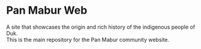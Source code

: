 # Pan Mabur Web  
A site that showcases the origin and rich history of the indigenous people of Duk.  
This is the main repository for the Pan Mabur community website.

